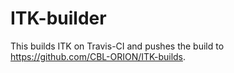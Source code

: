 # ITK-builder

This builds ITK on Travis-CI and pushes the build to
<https://github.com/CBL-ORION/ITK-builds>.
